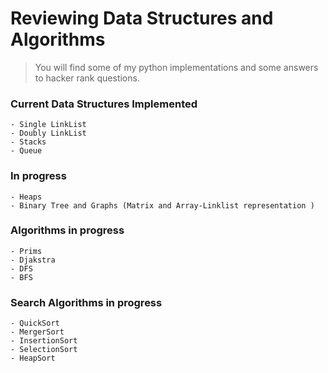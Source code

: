 # Reviewing Data Structures and Algorithms

> You will find some of my python implementations and some answers to hacker rank questions.

### Current Data Structures Implemented 
    - Single LinkList 
    - Doubly LinkList
    - Stacks
    - Queue

### In progress 
    - Heaps
    - Binary Tree and Graphs (Matrix and Array-Linklist representation )


### Algorithms in progress 
    - Prims
    - Djakstra
    - DFS
    - BFS

### Search Algorithms in progress
    - QuickSort
    - MergerSort
    - InsertionSort
    - SelectionSort
    - HeapSort


